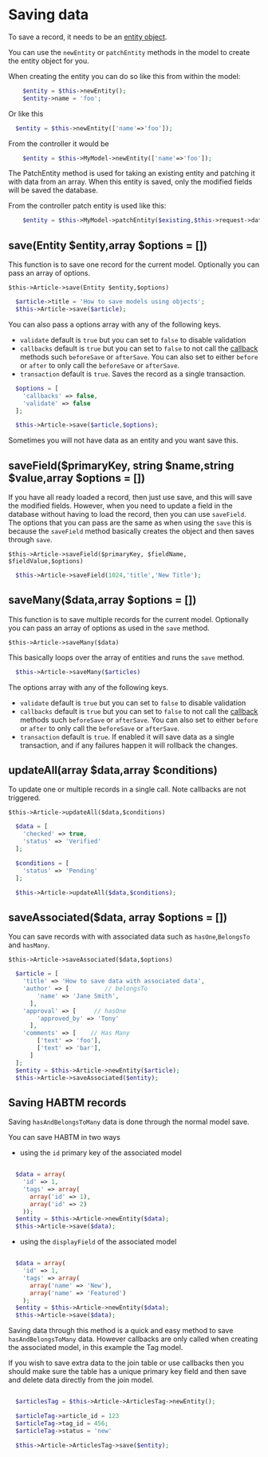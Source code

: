 # Saving data

To save a record, it needs to be an [entity object](entities.md). 

You can use the `newEntity` or `patchEntity` methods in the model to create the entity object for you.

When creating the entity you can do so like this from within the model:

```php
    $entity = $this->newEntity();
    $entity->name = 'foo';
```

Or like this

```php
  $entity = $this->newEntity(['name'=>'foo']);
```

From the controller it would be

```php
    $entity = $this->MyModel->newEntity(['name'=>'foo']);
```

The PatchEntity method is used for taking an existing entity and patching it with data from an array. When this entity is saved, only the modified fields will be saved the database.

From the controller patch entity is used like this:

```php
    $entity = $this->MyModel->patchEntity($existing,$this->request->data);
```

## save(Entity $entity,array $options = [])

This function is to save one record for the current model. Optionally you can pass an array of options.

`$this->Article->save(Entity $entity,$options)`

```php
  $article->title = 'How to save models using objects';
  $this->Article->save($article);
```

You can also pass a options array with any of the following keys.

- `validate` default is `true` but you can set to `false` to disable validation
- `callbacks` default is `true` but you can set to `false` to not call the [callback](callbacks.md) methods such `beforeSave` or `afterSave`. You can also set to either `before` or `after` to only call the `beforeSave` or `afterSave`.
- `transaction` default is `true`. Saves the record as a single transaction.

```php
  $options = [
    'callbacks' => false,
    'validate' => false
  ];

  $this->Article->save($article,$options);
```

Sometimes you will not have data as an entity and you want  save this.

## saveField($primaryKey, string $name,string $value,array $options = [])

If you have all ready loaded a record, then just use save, and this will save the modified fields. However, when you need to update a field in the database without having to load the record, then you can use `saveField`. The options that you can pass
are the same as when using the `save` this is because the `saveField` method basically creates the object and then saves through `save`.

`$this->Article->saveField($primaryKey, $fieldName, $fieldValue,$options)`

```php
  $this->Article->saveField(1024,'title','New Title');
```


## saveMany($data,array $options = [])

This function is to save multiple records for the current model. Optionally you can pass an array of options as used in the `save` method.

`$this->Article->saveMany($data)`

This basically loops over the array of entities and runs the `save` method.

```php
  $this->Article->saveMany($articles)
```

The options array with any of the following keys.

- `validate` default is `true` but you can set to `false` to disable validation
- `callbacks` default is `true` but you can set to `false` to not call the [callback](callbacks.md) methods such `beforeSave` or `afterSave`. You can also set to either `before` or `after` to only call the `beforeSave` or `afterSave`.
- `transaction` default is `true`. If enabled it will save data as a single transaction, and if any failures happen it will rollback the changes.


## updateAll(array $data,array $conditions)

To update one or multiple records in a single call. Note callbacks are not triggered.

`$this->Article->updateAll($data,$conditions)`

```php
  $data = [
    'checked' => true,
    'status' => 'Verified'
  ];

  $conditions = [
    'status' => 'Pending'
  ];

  $this->Article->updateAll($data,$conditions);
```

## saveAssociated($data, array $options = [])

You can save records with with associated data such as `hasOne`,`BelongsTo` and `hasMany`.

`$this->Article->saveAssociated($data,$options)`

```php
  $article = [
    'title' => 'How to save data with associated data',
    'author' => [          // belongsTo
        'name' => 'Jane Smith',
      ],
    'approval' => [     // hasOne
        'approved_by' => 'Tony'
      ],
    'comments' => [    // Has Many
        ['text' => 'foo'],
        ['text' => 'bar'],
      ]
  ];
  $entity = $this->Article->newEntity($article);
  $this->Article->saveAssociated($entity);
```
## Saving HABTM records

Saving `hasAndBelongsToMany` data is done through the normal model save.

You can save HABTM in two ways

- using the `id` primary key of the associated model

```php

  $data = array(
    'id' => 1,
    'tags' => array(
      array('id' => 1),
      array('id' => 2)
    ));
  $entity = $this->Article->newEntity($data);
  $this->Article->save($data);

```

- using the `displayField` of the associated model

```php

  $data = array(
    'id' => 1,
    'tags' => array(
      array('name' => 'New'),
      array('name' => 'Featured')
    );
  $entity = $this->Article->newEntity($data);
  $this->Article->save($data);

```
Saving data through this method is a quick and easy method to save `hasAndBelongsToMany` data. However callbacks are only called when creating the associated model, in this example the Tag model.

If you wish to save extra data to the join table or use callbacks then you should make sure the table has a unique primary key field and then save and delete data directly from the join model.

```php

  $articlesTag = $this->Article->ArticlesTag->newEntity();

  $articleTag->article_id = 123
  $articleTag->tag_id = 456;
  $articleTag->status = 'new'

  $this->Article->ArticlesTag->save($entity);

```
